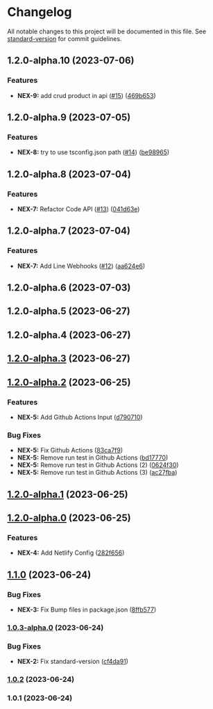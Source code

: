 # Changelog

All notable changes to this project will be documented in this file. See [standard-version](https://github.com/conventional-changelog/standard-version) for commit guidelines.

## 1.2.0-alpha.10 (2023-07-06)


### Features

* **NEX-9:** add crud product in api ([#15](https://github.com/Top-Weerapat-Mungmee/next-advanced-apollo-starter/issues/15)) ([469b653](https://github.com/Top-Weerapat-Mungmee/next-advanced-apollo-starter/commit/469b6535b912bacc0d60b1e19cde0cd04f5b660a))

## 1.2.0-alpha.9 (2023-07-05)


### Features

* **NEX-8:** try to use tsconfig.json path ([#14](https://github.com/Top-Weerapat-Mungmee/next-advanced-apollo-starter/issues/14)) ([be98965](https://github.com/Top-Weerapat-Mungmee/next-advanced-apollo-starter/commit/be989655e8f800379b59dbba1ab30a09de0a473b))

## 1.2.0-alpha.8 (2023-07-04)


### Features

* **NEX-7:** Refactor Code API ([#13](https://github.com/Top-Weerapat-Mungmee/next-advanced-apollo-starter/issues/13)) ([041d63e](https://github.com/Top-Weerapat-Mungmee/next-advanced-apollo-starter/commit/041d63e3b9530c87b7fbe8432e6bb4a37c841264))

## 1.2.0-alpha.7 (2023-07-04)


### Features

* **NEX-7:** Add Line Webhooks ([#12](https://github.com/Top-Weerapat-Mungmee/next-advanced-apollo-starter/issues/12)) ([aa624e6](https://github.com/Top-Weerapat-Mungmee/next-advanced-apollo-starter/commit/aa624e68a4c5373418ce02da8725d4684d55ea92))

## 1.2.0-alpha.6 (2023-07-03)

## 1.2.0-alpha.5 (2023-06-27)

## 1.2.0-alpha.4 (2023-06-27)

## [1.2.0-alpha.3](https://github.com/Top-Weerapat-Mungmee/next-advanced-apollo-starter/compare/v1.2.0-alpha.2...v1.2.0-alpha.3) (2023-06-27)

## [1.2.0-alpha.2](https://github.com/Top-Weerapat-Mungmee/next-advanced-apollo-starter/compare/v1.2.0-alpha.1...v1.2.0-alpha.2) (2023-06-25)


### Features

* **NEX-5:** Add Github Actions Input ([d790710](https://github.com/Top-Weerapat-Mungmee/next-advanced-apollo-starter/commit/d790710e2010e0c8432e317fa7fe733a47c23cb4))


### Bug Fixes

* **NEX-5:** Fix Github Actions ([83ca7f9](https://github.com/Top-Weerapat-Mungmee/next-advanced-apollo-starter/commit/83ca7f9ed6a1ccf271e1662ed1156cf9a5b70c8f))
* **NEX-5:** Remove run test in Github Actions ([bd17770](https://github.com/Top-Weerapat-Mungmee/next-advanced-apollo-starter/commit/bd17770dfcf851cfc114e3b79778e403bbc7ffd5))
* **NEX-5:** Remove run test in Github Actions (2) ([0624f30](https://github.com/Top-Weerapat-Mungmee/next-advanced-apollo-starter/commit/0624f300110aabb832403337cf8833268ef8f29d))
* **NEX-5:** Remove run test in Github Actions (3) ([ac27fba](https://github.com/Top-Weerapat-Mungmee/next-advanced-apollo-starter/commit/ac27fba9f7313e5c62f0fb8ad8092eeeada19e39))

## [1.2.0-alpha.1](https://github.com/Top-Weerapat-Mungmee/next-advanced-apollo-starter/compare/v1.2.0-alpha.0...v1.2.0-alpha.1) (2023-06-25)

## [1.2.0-alpha.0](https://github.com/Top-Weerapat-Mungmee/next-advanced-apollo-starter/compare/v1.1.0...v1.2.0-alpha.0) (2023-06-25)


### Features

* **NEX-4:** Add Netlify Config ([282f656](https://github.com/Top-Weerapat-Mungmee/next-advanced-apollo-starter/commit/282f65639f2ab3b07749a9059412b73f82ebdaa6))

## [1.1.0](https://github.com/Top-Weerapat-Mungmee/next-advanced-apollo-starter/compare/v1.0.3-alpha.0...v1.1.0) (2023-06-24)


### Bug Fixes

* **NEX-3:** Fix Bump files in package.json ([8ffb577](https://github.com/Top-Weerapat-Mungmee/next-advanced-apollo-starter/commit/8ffb5771e8625ddfc16d45f13d90fe2ef00a07ec))

### [1.0.3-alpha.0](https://github.com/Top-Weerapat-Mungmee/next-advanced-apollo-starter/compare/v1.0.2...v1.0.3-alpha.0) (2023-06-24)


### Bug Fixes

* **NEX-2:** Fix standard-version ([cf4da91](https://github.com/Top-Weerapat-Mungmee/next-advanced-apollo-starter/commit/cf4da91b67ca937e5fc1b457ac69846b1224f97e))

### [1.0.2](https://github.com/Top-Weerapat-Mungmee/next-advanced-apollo-starter/compare/v1.0.1...v1.0.2) (2023-06-24)

### 1.0.1 (2023-06-24)

